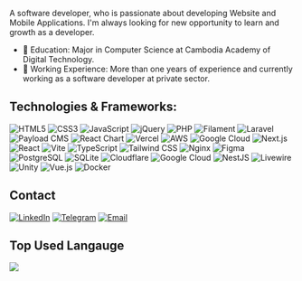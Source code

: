 
A software developer, who is passionate about developing Website and Mobile Applications. I'm always looking for new opportunity to learn and growth as a developer.

- 🏫 Education: Major in Computer Science at Cambodia Academy of Digital Technology.
- 💼 Working Experience: More than one years of experience and currently working as a software developer at private sector.

## Technologies & Frameworks:
![HTML5](https://img.shields.io/badge/HTML5-%23E34F26.svg?style=for-the-badge&logo=html5&logoColor=white)
![CSS3](https://img.shields.io/badge/CSS3-%231572B6.svg?style=for-the-badge&logo=css3&logoColor=white)
![JavaScript](https://img.shields.io/badge/JavaScript-%23F7DF1E.svg?style=for-the-badge&logo=javascript&logoColor=black)
![jQuery](https://img.shields.io/badge/jQuery-%230769AD.svg?style=for-the-badge&logo=jquery&logoColor=white)
![PHP](https://img.shields.io/badge/PHP-%23777BB4.svg?style=for-the-badge&logo=php&logoColor=white)
![Filament](https://img.shields.io/badge/Filament-%23F24E1E.svg?style=for-the-badge&logo=filament&logoColor=white)
![Laravel](https://img.shields.io/badge/Laravel-%23FF2D20.svg?style=for-the-badge&logo=laravel&logoColor=white)
![Payload CMS](https://img.shields.io/badge/Payload%20CMS-%23000000.svg?style=for-the-badge&logo=payload-cms&logoColor=white)
![React Chart](https://img.shields.io/badge/React%20Chart-%2361DAFB.svg?style=for-the-badge&logo=react&logoColor=black)
![Vercel](https://img.shields.io/badge/Vercel-%23000000.svg?style=for-the-badge&logo=vercel&logoColor=white)
![AWS](https://img.shields.io/badge/AWS-%23232F3E.svg?style=for-the-badge&logo=amazon-aws&logoColor=white)
![Google Cloud](https://img.shields.io/badge/Google%20Cloud-%234285F4.svg?style=for-the-badge&logo=google-cloud&logoColor=white)
![Next.js](https://img.shields.io/badge/Next.js-%23000000.svg?style=for-the-badge&logo=nextdotjs&logoColor=white)
![React](https://img.shields.io/badge/React-%2361DAFB.svg?style=for-the-badge&logo=react&logoColor=black)
![Vite](https://img.shields.io/badge/Vite-%23646CFF.svg?style=for-the-badge&logo=vite&logoColor=white)
![TypeScript](https://img.shields.io/badge/TypeScript-%23007ACC.svg?style=for-the-badge&logo=typescript&logoColor=white)
![Tailwind CSS](https://img.shields.io/badge/Tailwind%20CSS-%2306B6D4.svg?style=for-the-badge&logo=tailwind-css&logoColor=white)
![Nginx](https://img.shields.io/badge/Nginx-%23009639.svg?style=for-the-badge&logo=nginx&logoColor=white)
![Figma](https://img.shields.io/badge/Figma-%23F24E1E.svg?style=for-the-badge&logo=figma&logoColor=white)
![PostgreSQL](https://img.shields.io/badge/PostgreSQL-%23336791.svg?style=for-the-badge&logo=postgresql&logoColor=white)
![SQLite](https://img.shields.io/badge/sqlite-%2307405e.svg?style=for-the-badge&logo=sqlite&logoColor=white)
![Cloudflare](https://img.shields.io/badge/Cloudflare-F38020?style=for-the-badge&logo=Cloudflare&logoColor=white)
![Google Cloud](https://img.shields.io/badge/GoogleCloud-%234285F4.svg?style=for-the-badge&logo=google-cloud&logoColor=white)
![NestJS](https://img.shields.io/badge/nestjs-%23E0234E.svg?style=for-the-badge&logo=nestjs&logoColor=white)
![Livewire](https://img.shields.io/badge/livewire-%234e56a6.svg?style=for-the-badge&logo=livewire&logoColor=white)
![Unity](https://img.shields.io/badge/unity-%23000000.svg?style=for-the-badge&logo=unity&logoColor=white)
![Vue.js](https://img.shields.io/badge/vuejs-%2335495e.svg?style=for-the-badge&logo=vuedotjs&logoColor=%234FC08D)
![Docker](https://img.shields.io/badge/docker-%230db7ed.svg?style=for-the-badge&logo=docker&logoColor=white)


## Contact
[![LinkedIn](https://img.shields.io/badge/LinkedIn-%231877F2.svg?style=for-the-badge&logo=LinkedIn&logoColor=white)](https://www.linkedin.com/in/john-kimleang-33382629a)
[![Telegram](https://img.shields.io/badge/Telegram-%230077B5.svg?style=for-the-badge&logo=Telegram&logoColor=white)](https://t.me/kimm_leang)
[![Email](https://img.shields.io/badge/Email-D14836.svg?style=for-the-badge&logo=Gmail&logoColor=white)](mailto:johnkimleang29@gmail.com)



## Top Used Langauge
<img src="https://github-readme-stats.vercel.app/api/top-langs/?username=kimmleang&layout=compact&theme=radical"/>





